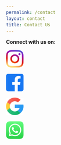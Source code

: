 ```yaml
---
permalink: /contact
layout: contact
title: Contact Us
---
```





**Connect with us on:** 

[![instagram](/images/upload/5296765_camera_instagram_instagram-logo_icon.png)](https://www.instagram.com/saffroncatering.gy/)

[![facebook](/images/upload/5365678_fb_facebook_facebook-logo_icon.png)](https://www.facebook.com/saffroncatering592/)

[![](/images/upload/7123025_logo_google_g_icon.png)](https://g.co/kgs/mJ4e3Y)

[![](/images/upload/5296520_bubble_chat_mobile_whatsapp_whatsapp-logo_icon.png)](https://wa.me/message/DNU575YSQMGRO1)